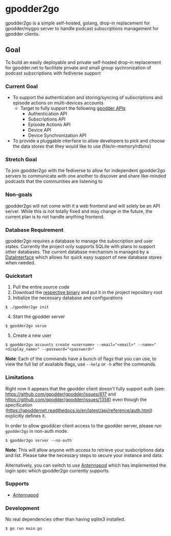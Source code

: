 # gpodder2go

gpodder2go is a simple self-hosted, golang, drop-in replacement for gpodder/mygpo server to handle podcast subscriptions management for gpodder clients.

## Goal

To build an easily deployable and private self-hosted drop-in replacement for gpodder.net to facilitate private and small group sychronization of podcast subscriptions with fediverse support

### Current Goal

- To support the authentication and storing/syncing of subscriptions and episode actions on multi-devices accounts
  - Target to fully support the following [gpodder APIs](https://gpoddernet.readthedocs.io/en/latest/api/index.html)
    - Authentication API
    - Subscriptions API
    - Episode Actions API
    - Device API
    - Device Synchronization API
- To provide a pluggable interface to allow developers to pick and choose the data stores that they would like to use (file/in-memory/rdbms)

### Stretch Goal

To join gpodder2go with the fediverse to allow for independent gpodder2go servers to communicate with one another to discover and share like-minded podcasts that the communities are listening to

### Non-goals

gpodder2go will not come with it a web frontend and will solely be an API server. While this is not totally fixed and may change in the future, the current plan is to not handle anything frontend.

### Database Requirement

gpodder2go requires a database to manage the subscription and user states. Currently the project only supports SQLite with plans to support other databases. The current database mechanism is managed by a [DataInterface](https://github.com/oxtyped/gpodder2go/blob/main/pkg/data/types.go#L8-L21) which allows for quick easy support of new database stores when needed.

### Quickstart

1. Pull the entire source code
2. Download the [respective binary](https://github.com/oxtyped/gpodder2go/releases) and put it in the project repository root
3. Initialize the necessary database and configurations

```
$ ./gpodder2go init
```

4. Start the gpodder server
```
$ gpodder2go serve
```

5. Create a new user
```
$ gpodder2go accounts create <username> --email="<email>" --name="<display_name>" --password="<password>"
```
**Note**: Each of the commands have a bunch of flags that you can use, to view the full list of available flags, use `--help` or `-h` after the commands.

### Limitations

Right now it appears that the gpodder client doesn't fully support auth (see: https://github.com/gpodder/gpodder/issues/617 and https://github.com/gpodder/gpodder/issues/1358) even though the specification (https://gpoddernet.readthedocs.io/en/latest/api/reference/auth.html) explicitly defines it.

In order to allow gpoddcer client access to the gpodder server, please run `gpodder2go` in non-auth mode.

```
$ gpodder2go server --no-auth
```

**Note**: This will allow anyone with access to retrieve your susbcriptions data and list. Please take the necessary steps to secure your instance and data.

Alternatively, you can switch to use [Antennapod](https://antennapod.org/) which has implemented the login spec which gpodder2go currently supports.

### Supports

- [Antennapod](https://antennapod.org/)

### Development

No real dependencies other than having sqlite3 installed.

```
$ go run main.go
```
